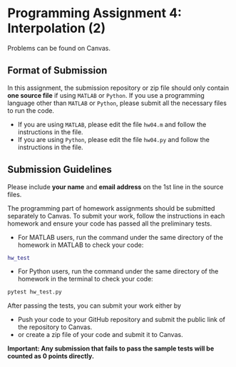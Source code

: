 # Programming Assignment 4: Interpolation (2)

Problems can be found on Canvas.

## Format of Submission

In this assignment, the submission repository or zip file should only contain **one source file** if using ``MATLAB`` or ``Python``. If you use a programming language other than ``MATLAB`` or ``Python``, please submit all the necessary files to run the code.

- If you are using ``MATLAB``, please edit the file ``hw04.m`` and follow the instructions in the file.
- If you are using ``Python``, please edit the file ``hw04.py`` and follow the instructions in the file.

## Submission Guidelines

Please include **your name** and **email address** on the 1st line in the source files.

The programming part of homework assignments should be submitted separately to Canvas. To submit your work, follow the instructions in each homework and ensure your code has passed all the preliminary tests.

- For MATLAB users, run the command under the same directory of the homework in MATLAB to check your code:

```matlab
hw_test
```

- For Python users, run the command under the same directory of the homework in the terminal to check your code:

```bash
pytest hw_test.py
```

After passing the tests, you can submit your work either by

- Push your code to your GitHub repository and submit the public link of the repository to Canvas.
- or create a zip file of your code and submit it to Canvas.

**Important: Any submission that fails to pass the sample tests will be counted as 0 points directly.**
